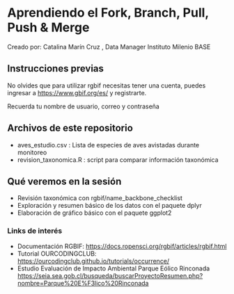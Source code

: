 # Aprendiendo el Fork, Branch, Pull, Push & Merge
Creado por: Catalina Marín Cruz , Data Manager Instituto Milenio BASE

## Instrucciones previas
No olvides que para utilizar rgbif necesitas tener una cuenta, puedes ingresar a https://www.gbif.org/es/ y registrarte.

Recuerda tu nombre de usuario, correo y contraseña

## Archivos de este repositorio

* aves_estudio.csv : Lista de especies de aves avistadas durante monitoreo
* revision_taxonomica.R : script para comparar información taxonómica

## Qué veremos en la sesión

* Revisión taxonómica con rgbif/name_backbone_checklist
* Exploración y resumen básico de los datos con el paquete dplyr
* Elaboración de gráfico básico con el paquete ggplot2
  
### Links de interés
* Documentación RGBIF: https://docs.ropensci.org/rgbif/articles/rgbif.html
* Tutorial OURCODINGCLUB: https://ourcodingclub.github.io/tutorials/occurrence/
* Estudio Evaluación de Impacto Ambiental Parque Eólico Rinconada https://seia.sea.gob.cl/busqueda/buscarProyectoResumen.php?nombre=Parque%20E%F3lico%20Rinconada
